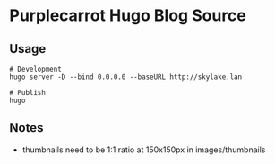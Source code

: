 # Purplecarrot Hugo Blog Source

## Usage
```
# Development
hugo server -D --bind 0.0.0.0 --baseURL http://skylake.lan
   
# Publish
hugo 
```   	

## Notes
- thumbnails need to be 1:1 ratio at 150x150px in images/thumbnails
